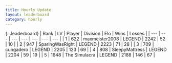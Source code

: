 ```yaml
---
title: Hourly Update
layout: leaderboard
category: hourly
---
```


{: .leaderboard}
| Rank | LV | Player | Division | Elo | Wins | Losses |
| --- | --- | --- | --- | --- | --- | --- |
| <span data-change="0">1</span> | 622 | <span title="ID: 410122">maxmeister2008</span> | LEGEND | <span data-change="9">2242</span> | <span data-change="1">52</span> | <span data-change="0">10</span> |
| <span data-change="0">2</span> | 947 | <span title="ID: 402846">SparingWasRight</span> | LEGEND | <span data-change="0">2223</span> | <span data-change="0">71</span> | <span data-change="0">28</span> |
| <span data-change="1">3</span> | 709 | <span title="ID: 54134">cungadero</span> | LEGEND | <span data-change="0">2205</span> | <span data-change="0">123</span> | <span data-change="0">69</span> |
| <span data-change="1">4</span> | 808 | <span title="ID: 153129">SleepyMattress</span> | LEGEND | <span data-change="0">2204</span> | <span data-change="0">59</span> | <span data-change="0">19</span> |
| <span data-change="-2">5</span> | 1648 | <span title="ID: 366840">The Simulacra</span> | LEGEND | <span data-change="-20">2188</span> | <span data-change="1">146</span> | <span data-change="2">67</span> |
